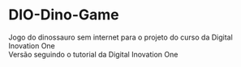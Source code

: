 # DIO-Dino-Game
Jogo do dinossauro sem internet para o projeto do curso da Digital Inovation One<br/>
Versão seguindo o tutorial da Digital Inovation One
